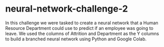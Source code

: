 # neural-network-challenge-2
In this challenge we were tasked to create a neural network that a Human Resource Department could use to predict if an employee was going to leave. We used the columns of Attrition and Department as the Y columns to build a branched neural network using Python and Google Colab. 
